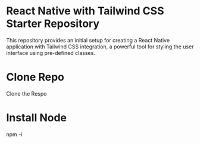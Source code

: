 # React Native with Tailwind CSS Starter Repository
This repository provides an initial setup for creating a React Native application with Tailwind CSS integration, a powerful tool for styling the user interface using pre-defined classes.


# Clone Repo

Clone the Respo


# Install Node 

npm -i

